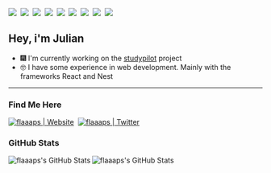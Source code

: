 <p align="start">
  <img src="https://img.shields.io/badge/html5%20-%23E34F26.svg?&style=for-the-badge&logo=html5&logoColor=white"/>&nbsp;
  <img src="https://img.shields.io/badge/css3%20-%231572B6.svg?&style=for-the-badge&logo=css3&logoColor=white"/>&nbsp;
  <img src="https://img.shields.io/badge/node.js%20-%2343853D.svg?&style=for-the-badge&logo=node.js&logoColor=white"/>&nbsp;
  <img src="https://img.shields.io/badge/javascript%20-%23323330.svg?&style=for-the-badge&logo=javascript&logoColor=%23F7DF1E"/>&nbsp;
  <img src="https://img.shields.io/badge/react%20-20232a.svg?&style=for-the-badge&logo=react&logoColor=#61dafb" />&nbsp;
  <img src="https://img.shields.io/badge/NestJS%20-black.svg?&style=for-the-badge&logo=nestjs&logoColor=ea2845" />&nbsp;
  <img src="https://img.shields.io/badge/git%20-%23F05033.svg?&style=for-the-badge&logo=git&logoColor=white"/>&nbsp;
  <img src ="https://img.shields.io/badge/MongoDB-%234ea94b.svg?&style=for-the-badge&logo=mongodb&logoColor=white"/>&nbsp;
  <img src="https://img.shields.io/badge/postgresql%20-336791.svg?style=for-the-badge&logo=postgresql&logoColor=white" />&nbsp;
</p>

## Hey, i'm Julian
- 🎆 I'm currently working on the [studypilot] project
- 🤓 I have some experience in web development. Mainly with the frameworks React and Nest



---
### Find Me Here

[<img alt="flaaaps | Website" src="https://img.shields.io/static/v1?label=Website&message=wening&color=a55eea&style=for-the-badge&logo=none" />][website]&nbsp;
[<img alt="flaaaps | Twitter" src="https://img.shields.io/badge/Twitter-1DA1F2?style=for-the-badge&logo=twitter&logoColor=white" />][twitter]&nbsp;

### GitHub Stats

<img align="left" alt="flaaaps's GitHub Stats" src="https://github-readme-stats.vercel.app/api?username=flaaaps&show_icons=true&hide_border=true&count_private=true&theme=ayu-mirage">
<img align="left" alt="flaaaps's GitHub Stats" src="https://github-readme-stats.vercel.app/api/top-langs/?username=flaaaps&hide_border=true&count_private=true&theme=ayu-mirage">

[website]: https://wening.me
[youtube]: https://www.youtube.com/channel/UCWF6V6hbXWRgSme8Ay4TsWQ
[twitter]: https://twitter.com/jvliix
[instagram]: https://www.instagram.com/flaaaps/
[studypilot]: https://studypilot.app
